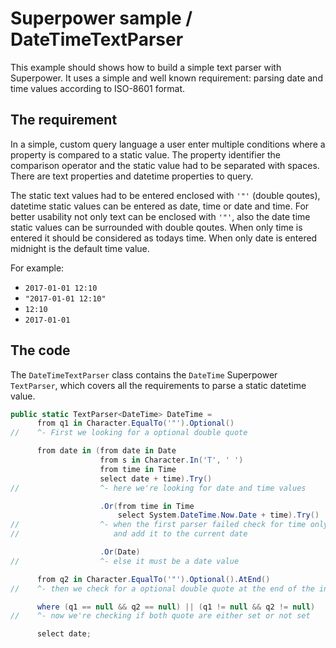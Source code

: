 # Superpower sample / DateTimeTextParser

This example should shows how to build a simple text parser with Superpower.
It uses a simple and well known requirement: parsing date and time values 
according to ISO-8601 format.

## The requirement

In a simple, custom query language a user enter multiple conditions where a
property is compared to a static value. The property identifier the
comparison operator and the static value had to be separated with spaces.
There are text properties and datetime properties to query.

The static text values had to be entered enclosed with `'"'` (double qoutes),
datetime static values can be entered as date, time or date and time. For
better usability not only text can be enclosed with `'"'`, also the date time
static values can be surrounded with double qoutes. When only time is entered
it should be considered as todays time. When only date is entered midnight is
the default time value.

For example:
- `2017-01-01 12:10`
- `"2017-01-01 12:10"`
- `12:10`
- `2017-01-01`

## The code

The `DateTimeTextParser` class contains the `DateTime` Superpower `TextParser`, which 
covers all the requirements to parse a static datetime value.

```cs
public static TextParser<DateTime> DateTime = 
      from q1 in Character.EqualTo('"').Optional()
//    ^- First we looking for a optional double quote

      from date in (from date in Date
                    from s in Character.In('T', ' ')
                    from time in Time
                    select date + time).Try()
//                  ^- here we're looking for date and time values

                    .Or(from time in Time
                        select System.DateTime.Now.Date + time).Try()
//                  ^- when the first parser failed check for time only
//                     and add it to the current date

                    .Or(Date)
//                  ^- else it must be a date value  

      from q2 in Character.EqualTo('"').Optional().AtEnd()
//    ^- then we check for a optional double quote at the end of the input

      where (q1 == null && q2 == null) || (q1 != null && q2 != null)
//    ^- now we're checking if both quote are either set or not set

      select date;
```